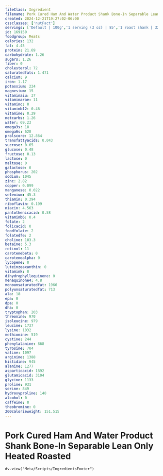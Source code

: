 ```yaml
---
fileClass: Ingredient
filename: Pork Cured Ham And Water Product Shank Bone-In Separable Lean Only Heated Roasted
created: 2024-12-21T19:27:02-06:00
cssclasses: ['nutFact']
servings: ['Default | 100g','1 serving (3 oz) | 85','1 roast shank | 3204']
id: 169150
foodgroup: Meats
calories: 132
fat: 4.45
protein: 21.69
carbohydrate: 1.26
sugars: 1.26
fiber: 0
cholesterol: 72
saturatedfats: 1.471
calcium: 9
iron: 1.17
potassium: 224
magnesium: 15
vitaminaiu: 37
vitaminarae: 11
vitaminc: 0
vitaminb12: 0.46
vitamine: 0.29
netcarbs: 1.26
water: 69.23
omega3s: 18
omega6s: 628
pralscore: 12.864
transfattyacids: 0.043
sucrose: 0.65
glucose: 0.48
fructose: 0.13
lactose: 0
maltose: 0
galactose: 0
phosphorus: 202
sodium: 1045
zinc: 2.82
copper: 0.099
manganese: 0.022
selenium: 45.3
thiamin: 0.394
riboflavin: 0.199
niacin: 4.563
pantothenicacid: 0.58
vitaminb6: 0.4
folate: 2
folicacid: 0
foodfolate: 2
folatedfe: 2
choline: 103.3
betaine: 5.3
retinol: 11
carotenebeta: 0
carotenealpha: 0
lycopene: 0
luteinzeaxanthin: 0
vitamink: 0
dihydrophylloquinone: 0
menaquinone4: 4.8
monounsaturatedfat: 1966
polyunsaturatedfat: 713
ala: 18
epa: 0
dpa: 0
dha: 0
tryptophan: 203
threonine: 970
isoleucine: 979
leucine: 1737
lysine: 1832
methionine: 519
cystine: 244
phenylalanine: 868
tyrosine: 704
valine: 1097
arginine: 1388
histidine: 945
alanine: 1277
asparticacid: 1892
glutamicacid: 3104
glycine: 1133
proline: 931
serine: 849
hydroxyproline: 140
alcohol: 0
caffeine: 0
theobromine: 0
200calorieweight: 151.515
---
```


# Pork Cured Ham And Water Product Shank Bone-In Separable Lean Only Heated Roasted

```dataviewjs
dv.view("Meta/Scripts/IngredientsFooter")
```